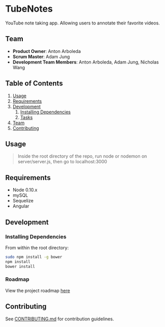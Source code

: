 # TubeNotes

YouTube note taking app. Allowing users to annotate their favorite videos.  

## Team

  - __Product Owner__: Anton Arboleda
  - __Scrum Master__: Adam Jung
  - __Development Team Members__: Anton Arboleda, Adam Jung, Nicholas Wang

## Table of Contents

1. [Usage](#Usage)
1. [Requirements](#requirements)
1. [Development](#development)
    1. [Installing Dependencies](#installing-dependencies)
    1. [Tasks](#tasks)
1. [Team](#team)
1. [Contributing](#contributing)

## Usage

> Inside the root directory of the repo, run node or nodemon on server/server.js, then go to localhost:3000

## Requirements

- Node 0.10.x
- mySQL
- Sequelize
- Angular

## Development

### Installing Dependencies

From within the root directory:

```sh
sudo npm install -g bower
npm install
bower install
```

### Roadmap

View the project roadmap [here](https://github.com/TubeNotes/TubeNotes/issues)


## Contributing

See [CONTRIBUTING.md](CONTRIBUTING.md) for contribution guidelines.
